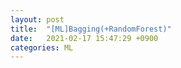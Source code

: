 ```yaml
---
layout: post
title:  "[ML]Bagging(+RandomForest)"
date:   2021-02-17 15:47:29 +0900
categories: ML
---
```


